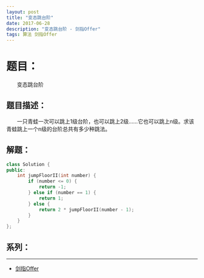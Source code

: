 ```yaml
---
layout: post
title: "变态跳台阶"
date: 2017-06-28
description: "变态跳台阶 - 剑指Offer"
tags: 算法 剑指Offer
---
```


# 题目：
　　变态跳台阶

## 题目描述：
　　一只青蛙一次可以跳上1级台阶，也可以跳上2级……它也可以跳上n级。求该青蛙跳上一个n级的台阶总共有多少种跳法。

## 解题：
```c++
class Solution {
public:
    int jumpFloorII(int number) {
        if (number <= 0) {
            return -1;
        } else if (number == 1) {
            return 1;
        } else {
            return 2 * jumpFloorII(number - 1);
        }
    }
};
```

## 系列：
---
* [剑指Offer](/2017/06/剑指Offer/)
